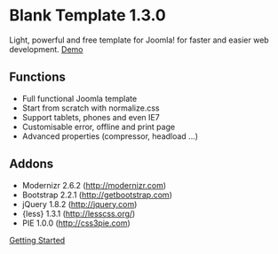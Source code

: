 # Blank Template 1.3.0

Light, powerful and free template for Joomla!
for faster and easier web development.
[Demo](http://d.blank.vc)

## Functions

* Full functional Joomla template
* Start from scratch with normalize.css
* Support tablets, phones and even IE7
* Customisable error, offline and print page
* Advanced properties (compressor, headload ...)

## Addons 

* Modernizr 2.6.2 (http://modernizr.com)
* Bootstrap 2.2.1 (http://getbootstrap.com)
* jQuery 1.8.2 (http://jquery.com)
* {less} 1.3.1 (http://lesscss.org/)
* PIE 1.0.0 (http://css3pie.com)

[Getting Started](https://github.com/Bloggerschmidt/Blank-Template/wiki/Getting-started)

